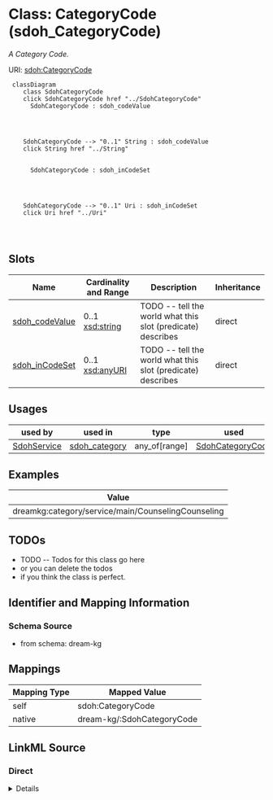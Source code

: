 

# Class: CategoryCode (sdoh_CategoryCode)


_A Category Code._





URI: [sdoh:CategoryCode](http://schema.org/CategoryCode)






```mermaid
 classDiagram
    class SdohCategoryCode
    click SdohCategoryCode href "../SdohCategoryCode"
      SdohCategoryCode : sdoh_codeValue
        
          
    
    
    SdohCategoryCode --> "0..1" String : sdoh_codeValue
    click String href "../String"

        
      SdohCategoryCode : sdoh_inCodeSet
        
          
    
    
    SdohCategoryCode --> "0..1" Uri : sdoh_inCodeSet
    click Uri href "../Uri"

        
      
```




<!-- no inheritance hierarchy -->


## Slots

| Name | Cardinality and Range | Description | Inheritance |
| ---  | --- | --- | --- |
| [sdoh_codeValue](../slots/sdoh_codeValue.md) | 0..1 <br/> [xsd:string](http://www.w3.org/2001/XMLSchema#string) | TODO -- tell the world what this slot (predicate) describes | direct |
| [sdoh_inCodeSet](../slots/sdoh_inCodeSet.md) | 0..1 <br/> [xsd:anyURI](http://www.w3.org/2001/XMLSchema#anyURI) | TODO -- tell the world what this slot (predicate) describes | direct |





## Usages

| used by | used in | type | used |
| ---  | --- | --- | --- |
| [SdohService](../classes/SdohService.md) | [sdoh_category](../slots/sdoh_category.md) | any_of[range] | [SdohCategoryCode](../classes/SdohCategoryCode.md) |







## Examples

| Value |
| --- |
| dreamkg:category/service/main/CounselingCounseling |

## TODOs

* TODO -- Todos for this class go here
* or you can delete the todos
* if you think the class is perfect.

## Identifier and Mapping Information







### Schema Source


* from schema: dream-kg




## Mappings

| Mapping Type | Mapped Value |
| ---  | ---  |
| self | sdoh:CategoryCode |
| native | dream-kg/:SdohCategoryCode |







## LinkML Source

<!-- TODO: investigate https://stackoverflow.com/questions/37606292/how-to-create-tabbed-code-blocks-in-mkdocs-or-sphinx -->

### Direct

<details>
```yaml
name: sdoh_CategoryCode
description: A Category Code.
title: CategoryCode
todos:
- TODO -- Todos for this class go here
- or you can delete the todos
- if you think the class is perfect.
notes:
- There are 157 instances of this class.
examples:
- value: dreamkg:category/service/main/CounselingCounseling
from_schema: dream-kg
slots:
- sdoh_codeValue
- sdoh_inCodeSet
class_uri: sdoh:CategoryCode

```
</details>

### Induced

<details>
```yaml
name: sdoh_CategoryCode
description: A Category Code.
title: CategoryCode
todos:
- TODO -- Todos for this class go here
- or you can delete the todos
- if you think the class is perfect.
notes:
- There are 157 instances of this class.
examples:
- value: dreamkg:category/service/main/CounselingCounseling
from_schema: dream-kg
attributes:
  sdoh_codeValue:
    name: sdoh_codeValue
    description: TODO -- tell the world what this slot (predicate) describes.
    todos:
    - TODO -- Todos for this slot go here
    - or you can delete the todos
    - if you think the class is perfect.
    comments:
    - 158 occurrences with subject type sdoh_CategoryCode and object type string.
    examples:
    - value: dreamkg:category/language/Ukrainian sdoh:codeValue Ukrainian
    from_schema: dream-kg
    rank: 1000
    slot_uri: sdoh:codeValue
    alias: sdoh_codeValue
    owner: sdoh_CategoryCode
    domain_of:
    - sdoh_CategoryCode
    range: string
  sdoh_inCodeSet:
    name: sdoh_inCodeSet
    description: TODO -- tell the world what this slot (predicate) describes.
    todos:
    - TODO -- Todos for this slot go here
    - or you can delete the todos
    - if you think the class is perfect.
    comments:
    - 157 occurrences with subject type sdoh_CategoryCode and object type uri.
    examples:
    - value: dreamkg:category/service/main/AfterSchoolCare sdoh:inCodeSet dreamkg:_CategoryCodeSet_Services_Main
    from_schema: dream-kg
    rank: 1000
    slot_uri: sdoh:inCodeSet
    alias: sdoh_inCodeSet
    owner: sdoh_CategoryCode
    domain_of:
    - sdoh_CategoryCode
    range: uri
class_uri: sdoh:CategoryCode

```
</details>